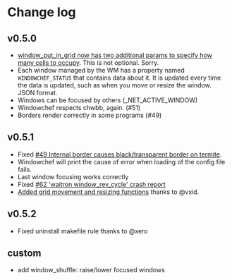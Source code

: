 # Change log

## v0.5.0

* [window_put_in_grid now has two additional params to specify how many cells to
	occupy](https://github.com/tudurom/windowchef/issues/52). This is not
	optional. Sorry.
* Each window managed by the WM has a property named `WINDOWCHEF_STATUS` that
	contains data about it. It is updated every time the data is updated, such
	as when you move or resize the window. JSON format.
* Windows can be focused by others (_NET_ACTIVE_WINDOW)
* Windowchef respects chwbb, again. (#51)
* Borders render correctly in some programs (#49)

## v0.5.1

* Fixed [#49 Internal border causes black/transparent border on termite](https://github.com/tudurom/windowchef/issues/49).
* Windowchef will print the cause of error when loading of the config file fails.
* Last window focusing works correctly
* Fixed [#62 'waitron window_rev_cycle' crash report](https://github.com/tudurom/windowchef/issues/62)
* [Added grid movement and resizing
  functions](https://github.com/tudurom/windowchef/pull/64) thanks to @vxid.

## v0.5.2

* Fixed uninstall makefile rule thanks to @xero

## custom

* add window_shuffle: raise/lower focused windows
